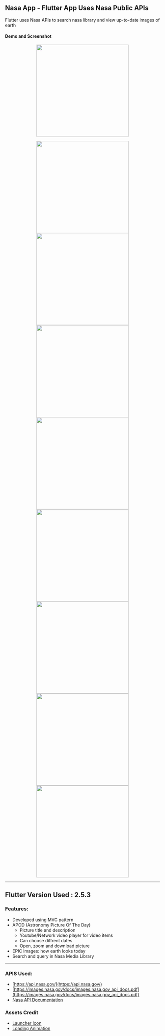 

Nasa App - Flutter App Uses Nasa Public APIs 
-------------  
Flutter uses Nasa APIs to search nasa library and view up-to-date images of earth

#### Demo and Screenshot


<p align="center">
	<img src="screenshots/1.png" width="300" />
</p>

<p float="left" align="center">
  <img src="screenshots/2.jpg" width="300" /> 
  <img src="screenshots/3.jpg" width="300" />
  <img src="screenshots/4.jpg" width="300" />
  <img src="screenshots/5.jpg" width="300" />
  <img src="screenshots/6.jpg" width="300" />
  <img src="screenshots/7.jpg" width="300" />
  <img src="screenshots/8.jpg" width="300" />
  <img src="screenshots/9.jpg" width="300" />

</p>

-------------
## Flutter Version Used : 2.5.3
### Features:
- Developed using MVC pattern
- APOD (Astronomy Picture Of The Day)
	- Picture title and description
	- Youtube/Network video player for video items
	- Can choose diffrent dates
	- Open, zoom and download picture
- EPIC Images: how earth looks today
- Search and query in Nasa Media Library
-------------  
### APIS Used:
- [https://api.nasa.gov/](https://api.nasa.gov/)
- [https://images.nasa.gov/docs/images.nasa.gov_api_docs.pdf](https://images.nasa.gov/docs/images.nasa.gov_api_docs.pdf)
- [Nasa API Documentation](https://www.postman.com/miguelolave/workspace/nasa-open-apis/collection/3419756-ec8393eb-f0c1-4457-a152-242b5fb4d072?ctx=documentation)
### Assets Credit
- [Launcher Icon](https://www.freepik.com/free-vector/cute-astronaut-with-earth-space-cartoon-vector-icon-illustration-technology-science-icon-concept-isolated-premium-vector-flat-cartoon-style_19613621.htm#query=nasa%20icon&position=0&from_view=search)
- [Loading Animation](https://lottiefiles.com/78396-space)
